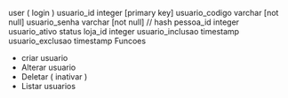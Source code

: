 user ( login )
  usuario_id       integer [primary key]
  usuario_codigo   varchar [not null]
  usuario_senha    varchar [not null] // hash
  pessoa_id        integer
  usuario_ativo    status
  loja_id          integer
  usuario_inclusao timestamp
  usuario_exclusao timestamp
Funcoes
- criar usuario
- Alterar usuario
- Deletar ( inativar )
- Listar usuarios 